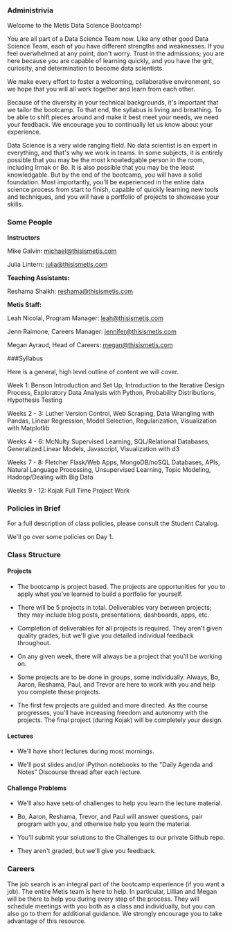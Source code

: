 ### Administrivia

Welcome to the Metis Data Science Bootcamp!

You are all part of a Data Science Team now. Like any other good Data
Science Team, each of you have different strengths and weaknesses. If
you feel overwhelmed at any point, don't worry. Trust in the
admissions; you are here because you are capable of learning quickly,
and you have the grit, curiosity, and determination to become data
scientists.

We make every effort to foster a welcoming, collaborative environment,
so we hope that you will all work together and learn from each other.

Because of the diversity in your technical backgrounds, it's important
that we tailor the bootcamp. To that end, the syllabus is living and
breathing. To be able to shift pieces around and make it best meet
your needs, we need your feedback. We encourage you to continually let
us know about your experience.

Data Science is a very wide ranging field. No data scientist is an
expert in everything, and that's why we work in teams. In some
subjects, it is entirely possible that you may be the most
knowledgable person in the room, including Irmak or Bo. It is also
possible that you may be the least knowledgable. But by the end of the
bootcamp, you will have a solid foundation. Most importantly, you'll
be experienced in the entire data science process from start to
finish, capable of quickly learning new tools and techniques, and you
will have a portfolio of projects to showcase your skills.


### Some People


**Instructors**

Mike Galvin: michael@thisismetis.com

Julia Lintern: julia@thisismetis.com


**Teaching Assistants:**

Reshama Shaikh: reshama@thisismetis.com


**Metis Staff:**

Leah Nicolai, Program Manager: leah@thisismetis.com

Jenn Raimone, Careers Manager: jennifer@thisismetis.com

Megan Ayraud, Head of Careers: megan@thisismetis.com


###Syllabus

Here is a general, high level outline of content we will cover.

Week 1:  Benson
Introduction and Set Up, Introduction to the Iterative Design Process,
Exploratory Data Analysis with Python, Probability Distributions,
Hypothesis Testing

Weeks 2 - 3:  Luther
Version Control, Web Scraping, Data Wrangling with Pandas, Linear
Regression, Model Selection, Regularization, Visualization with
Matplotlib

Weeks 4 - 6:  McNulty
Supervised Learning, SQL/Relational Databases, Generalized Linear
Models, Javascript, Visualization with d3

Weeks 7 - 8: Fletcher
Flask/Web Apps, MongoDB/noSQL Databases, APIs, Natural Language
Processing, Unsupervised Learning, Topic Modeling, Hadoop/Dealing with
Big Data

Weeks 9 - 12: Kojak
Full Time Project Work


### Policies in Brief

For a full description of class policies, please consult the Student
Catalog.

We'll go over some policies on Day 1.


### Class Structure

#### Projects

- The bootcamp is project based. The projects are opportunities for
   you to apply what you've learned to build a portfolio for yourself.

- There will be 5 projects in total. Deliverables vary between
  projects; they may include blog posts, presentations, dashboards,
  apps, etc.

- Completion of deliverables for all projects is required. They
  aren't given quality grades, but we'll give you detailed
  individual feedback throughout.

- On any given week, there will always be a project that
  you'll be working on.

- Some projects are to be done in groups, some
  individually. Always, Bo, Aaron, Reshama, Paul, and Trevor are here
  to work with you and help you complete these projects.

- The first few projects are guided and more directed. As
  the course progresses, you'll have increasing freedom
  and autonomy with the projects. The final project
  (during Kojak) will be completely your design.


#### Lectures

- We'll have short lectures during most mornings.

- We'll post slides and/or iPython notebooks to the "Daily Agenda and
  Notes" Discourse thread after each lecture.

#### Challenge Problems

- We'll also have sets of challenges to help you learn the lecture
  material.

- Bo, Aaron, Reshama, Trevor, and Paul will answer questions, pair
  program with you, and otherwise help you learn the material.

- You'll submit your solutions to the Challenges to our private
  Github repo.

- They aren't graded, but we'll give you feedback.





### Careers

The job search is an integral part of the bootcamp experience (if you
want a job). The entire Metis team is here to help. In particular,
Lillian and Megan will be there to help you during every step of the
process. They will schedule meetings with you both as a class and
individually, but you can also go to them for additional guidance. We
strongly encourage you to take advantage of this resource.


[1]: http://slack.com
[2]: http://discourse.thisismetis.com/
[3]: http://github.com
